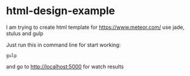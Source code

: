 # html-design-example
I am trying to create html template for https://www.meteor.com/ use jade, stulus and gulp

Just run this in command line for start working:

```
gulp
```

and go to <a href="http://localhost:5000" target="_blank">http://localhost:5000</a> for watch results

